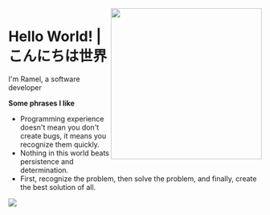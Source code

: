 <img align="right" src="[https://accounting-improvements.com/wp-content/uploads/2020/09/freee.png](https://res.cloudinary.com/crunchbase-production/image/upload/c_lpad,f_auto,q_auto:eco,dpr_1/v1397184289/1cc8dabb6ca735fd3fb62fe111c5facd.png)" width="300"/>

# Hello World! | こんにちは世界

I'm Ramel, a software developer 

<b>Some phrases I like</b> 

- Programming experience doesn't mean you don't create bugs, it means you recognize them quickly.
- Nothing in this world beats persistence and determination.
- First, recognize the problem, then solve the problem, and finally, create the best solution of all.

![](https://komarev.com/ghpvc/?username=ramel-cabug-os&color=blue&style=flat-square&label=PROFILE+VIEWS)

